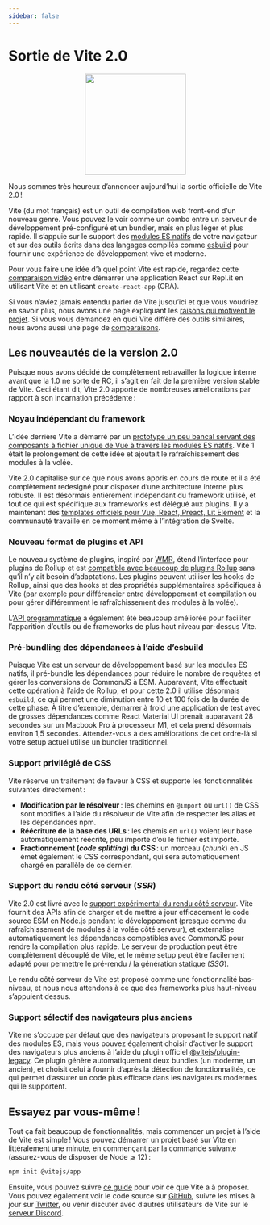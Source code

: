 ```yaml
---
sidebar: false
---
```


# Sortie de Vite 2.0

<p style="text-align:center">
  <img src="/logo.svg" style="height:200px">
</p>

Nous sommes très heureux d’annoncer aujourd’hui la sortie officielle de Vite 2.0 !

Vite (du mot français) est un outil de compilation web front-end d’un nouveau genre. Vous pouvez le voir comme un combo entre un serveur de développement pré-configuré et un bundler, mais en plus léger et plus rapide. Il s’appuie sur le support des [modules ES natifs](https://developer.mozilla.org/fr/docs/Web/JavaScript/Guide/Modules) de votre navigateur et sur des outils écrits dans des langages compilés comme [esbuild](https://esbuild.github.io/) pour fournir une expérience de développement vive et moderne.

Pour vous faire une idée d’à quel point Vite est rapide, regardez cette [comparaison vidéo](https://twitter.com/amasad/status/1355379680275128321) entre démarrer une application React sur Repl.it en utilisant Vite et en utilisant `create-react-app` (CRA).

Si vous n’aviez jamais entendu parler de Vite jusqu’ici et que vous voudriez en savoir plus, nous avons une page expliquant les [raisons qui motivent le projet](https://vitejs.dev/guide/why.html). Si vous vous demandez en quoi Vite diffère des outils similaires, nous avons aussi une page de [comparaisons](https://vitejs.dev/guide/comparisons.html).

## Les nouveautés de la version 2.0

Puisque nous avons décidé de complètement retravailler la logique interne avant que la 1.0 ne sorte de RC, il s’agit en fait de la première version stable de Vite. Ceci étant dit, Vite 2.0 apporte de nombreuses améliorations par rapport à son incarnation précédente :

### Noyau indépendant du framework

L’idée derrière Vite a démarré par un [prototype un peu bancal servant des composants à fichier unique de Vue à travers les modules ES natifs](https://github.com/vuejs/vue-dev-server). Vite 1 était le prolongement de cette idée et ajoutait le rafraîchissement des modules à la volée.

Vite 2.0 capitalise sur ce que nous avons appris en cours de route et il a été complètement redesigné pour disposer d’une architecture interne plus robuste. Il est désormais entièrement indépendant du framework utilisé, et tout ce qui est spécifique aux frameworks est délégué aux plugins. Il y a maintenant des [templates officiels pour Vue, React, Preact, Lit Element](https://github.com/vitejs/vite/tree/main/packages/create-vite) et la communauté travaille en ce moment même à l’intégration de Svelte.

### Nouveau format de plugins et API

Le nouveau système de plugins, inspiré par [WMR](https://github.com/preactjs/wmr), étend l’interface pour plugins de Rollup et est [compatible avec beaucoup de plugins Rollup](https://vite-rollup-plugins.patak.dev/) sans qu’il n’y ait besoin d’adaptations. Les plugins peuvent utiliser les hooks de Rollup, ainsi que des hooks et des propriétés supplémentaires spécifiques à Vite (par exemple pour différencier entre développement et compilation ou pour gérer différemment le rafraîchissement des modules à la volée).

L’[API programmatique](https://vitejs.dev/guide/api-javascript.html) a également été beaucoup améliorée pour faciliter l’apparition d’outils ou de frameworks de plus haut niveau par-dessus Vite.

### Pré-bundling des dépendances à l’aide d’esbuild

Puisque Vite est un serveur de développement basé sur les modules ES natifs, il pré-bundle les dépendances pour réduire le nombre de requêtes et gérer les conversions de CommonJS à ESM. Auparavant, Vite effectuait cette opération à l’aide de Rollup, et pour cette 2.0 il utilise désormais `esbuild`, ce qui permet une diminution entre 10 et 100 fois de la durée de cette phase. À titre d’exemple, démarrer à froid une application de test avec de grosses dépendances comme React Material UI prenait auparavant 28 secondes sur un Macbook Pro à processeur M1, et cela prend désormais environ 1,5 secondes. Attendez-vous à des améliorations de cet ordre-là si votre setup actuel utilise un bundler traditionnel.

### Support privilégié de CSS

Vite réserve un traitement de faveur à CSS et supporte les fonctionnalités suivantes directement :

- **Modification par le résolveur** : les chemins en `@import` ou `url()` de CSS sont modifiés à l’aide du résolveur de Vite afin de respecter les alias et les dépendances npm.
- **Réécriture de la base des URLs** : les chemis en `url()` voient leur base automatiquement réécrite, peu importe d’où le fichier est importé.
- **Fractionnement (_code splitting_) du CSS** : un morceau (_chunk_) en JS émet également le CSS correspondant, qui sera automatiquement chargé en parallèle de ce dernier.

### Support du rendu côté serveur (_SSR_)

Vite 2.0 est livré avec le [support expérimental du rendu côté serveur](https://vitejs.dev/guide/ssr.html). Vite fournit des APIs afin de charger et de mettre à jour efficacement le code source ESM en Node.js pendant le développement (presque comme du rafraîchissement de modules à la volée côté serveur), et externalise automatiquement les dépendances compatibles avec CommonJS pour rendre la compilation plus rapide. Le serveur de production peut être complètement découplé de Vite, et le même setup peut être facilement adapté pour permettre le pré-rendu / la génération statique (_SSG_).

Le rendu côté serveur de Vite est proposé comme une fonctionnalité bas-niveau, et nous nous attendons à ce que des frameworks plus haut-niveau s’appuient dessus.

### Support sélectif des navigateurs plus anciens

Vite ne s’occupe par défaut que des navigateurs proposant le support natif des modules ES, mais vous pouvez également choisir d’activer le support des navigateurs plus anciens à l’aide du plugin officiel [@vitejs/plugin-legacy](https://github.com/vitejs/vite/tree/main/packages/plugin-legacy). Ce plugin génère automatiquement deux bundles (un moderne, un ancien), et choisit celui à fournir d’après la détection de fonctionnalités, ce qui permet d’assurer un code plus efficace dans les navigateurs modernes qui le supportent.

## Essayez par vous-même !

Tout ça fait beaucoup de fonctionnalités, mais commencer un projet à l’aide de Vite est simple ! Vous pouvez démarrer un projet basé sur Vite en littéralement une minute, en commençant par la commande suivante (assurez-vous de disposer de Node ⩾ 12) :

```bash
npm init @vitejs/app
```

Ensuite, vous pouvez suivre [ce guide](https://vitejs.dev/guide/) pour voir ce que Vite a à proposer. Vous pouvez également voir le code source sur [GitHub](https://github.com/vitejs/vite), suivre les mises à jour sur [Twitter](https://twitter.com/vite_js), ou venir discuter avec d’autres utilisateurs de Vite sur le [serveur Discord](http://chat.vitejs.dev/).
